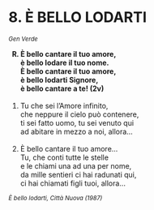 # 8. È BELLO LODARTI
 
<sub><i>Gen Verde</i></sub>
<ol>
	<b><li type="A" value="18">È bello cantare il tuo amore,<br>
		è bello lodare il tuo nome.<br>
		È bello cantare il tuo amore,<br>
		è bello lodarti Signore,<br>
		è bello cantare a te! (2v)</li></b><br>
	<li value="1">Tu che sei l’Amore infinito,<br>
		che neppure il cielo può contenere,<br>
		ti sei fatto uomo, tu sei venuto qui<br>
		ad abitare in mezzo a noi, allora...</li><br>
	<li>È bello cantare il tuo amore...<br>
		Tu, che conti tutte le stelle<br>
		e le chiami una ad una per nome,<br>
		da mille sentieri ci hai radunati qui,<br>
		ci hai chiamati figli tuoi, allora...</li>
</ol>
<sub><i>È bello lodarti, Città Nuova (1987)</i></sub>
